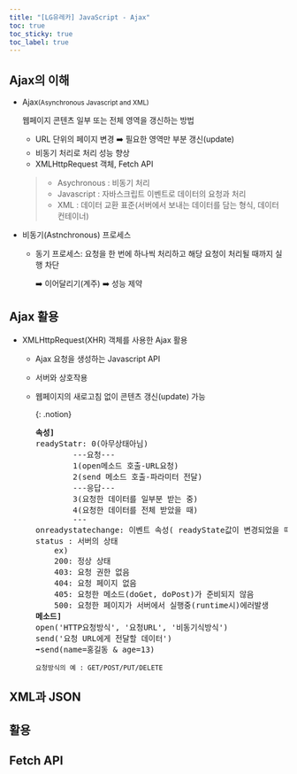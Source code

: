 ```yaml
---
title: "[LG유레카] JavaScript - Ajax"
toc: true
toc_sticky: true
toc_label: true
---
```


## Ajax의 이해

- Ajax<small>(Asynchronous Javascript and XML)</small>

  웹페이지 콘텐츠 일부 또는 전체 영역을 갱신하는 방법

  - URL 단위의 페이지 변경 ➡️ 필요한 영역만 부분 갱신(update)
  - 비동기 처리로 처리 성능 향상
  - <span class="hlm">XMLHttpRequest</span> 객체, Fetch API

  > - Asychronous : 비동기 처리
  > - Javascript : 자바스크립트 이벤트로 데이터의 요청과 처리
  > - XML : 데이터 교환 표준(서버에서 보내는 데이터를 담는 형식, 데이터 컨테이너) 

- 비동기(Astnchronous) 프로세스

  - 동기 프로세스: 요청을 한 번에 하나씩 처리하고 해당 요청이 처리될 때까지 실행 차단 

    ➡️ 이어달리기(계주) ➡️ 성능 제약

## Ajax 활용

- XMLHttpRequest(XHR) 객체를 사용한 Ajax 활용

  - Ajax 요청을 생성하는 Javascript API

  - 서버와 상호작용

  - 웹페이지의 새로고침 없이 콘텐츠 갱신(update) 가능

    {: .notion}

    <pre>
    <b>속성]</b>
    readyStatr: 0(아무상태아님)
    		---요청---
    		1(open메소드 호출-URL요청)
    		2(send 메소드 호출-파라미터 전달)
    		---응답---
    		3(요청한 데이터를 일부분 받는 중)
    		4(요청한 데이터를 전체 받았을 때)
    		---
    onreadystatechange: 이벤트 속성( readyState값이 변경되었을 때 발생하는 이벤트)
    status : 서버의 상태
    	ex)
    	200: 정상 상태
    	403: 요청 권한 없음
    	404: 요청 페이지 없음
    	405: 요청한 메소드(doGet, doPost)가 준비되지 않음
    	500: 요청한 페이지가 서버에서 실행중(runtime시)에러발생
    <b>메소드]</b>
    open('HTTP요청방식', '요청URL', '비동기식방식')
    send('요청 URL에게 전달할 데이터')
    ➡️send(name=홍길동 & age=13)
    </pre>

    </pre>

    `요청방식의 예 : GET/POST/PUT/DELETE`

## XML과 JSON

## 활용

## Fetch API

